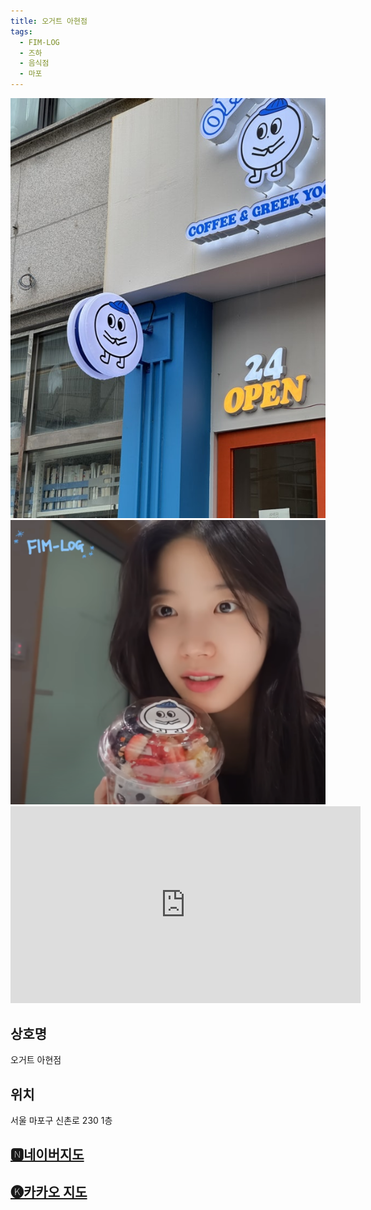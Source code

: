 ```yaml
---
title: 오거트 아현점
tags:
  - FIM-LOG
  - 즈하
  - 음식점
  - 마포
---
```

<img src="assets/IMG_4789.jpg">
<img src="assets/250603_1.png">
<iframe width="560" height="315" src="https://www.youtube.com/embed/iCIPMtDIXoY?si=cxnWqF4RRdaNgrFK" title="YouTube video player" frameborder="0" allow="accelerometer; autoplay; clipboard-write; encrypted-media; gyroscope; picture-in-picture; web-share" referrerpolicy="strict-origin-when-cross-origin" allowfullscreen></iframe>


## 상호명
오거트 아현점

## 위치
서울 마포구 신촌로 230 1층


## [🅽네이버지도](https://naver.me/IFGNhiSv)

## [🅚카카오 지도](https://place.map.kakao.com/855554862)
